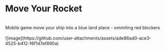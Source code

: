 <h1>Move Your Rocket</h1>
<br>Mobile game  move your ship into a blue land place - ommiting red blockers<br><br> 
![image](https://github.com/user-attachments/assets/ade86ad0-ace3-4525-b412-f6f1d7ef890a)
 
